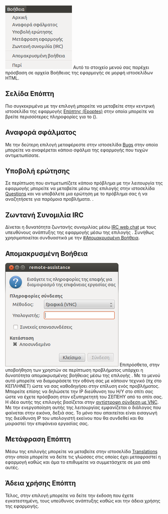 ![Epoptes_help.png](Epoptes_help.png "Epoptes_help.png") Αυτό το
στοιχείο μενού σας παρέχει πρόσβαση σε αρχεία Βοήθειας της εφαρμογής
σε μορφή ιστοσελίδων HTML.



## Σελίδα Επόπτη

Πιο συγκεκριμένα με την επιλογή  μπορείτε να μεταβείτε στην κεντρική
ιστοσελίδα της εφαρμογής [Επόπτης (Epoptes)](http://www.epoptes.org)
στην οποία μπορείτε να βρείτε περισσότερες πληροφορίες για το  ().

## Αναφορά σφάλματος

Με την δεύτερη επιλογή  μεταφέρεστε στην ιστοσελίδα
[Bugs](https://bugs.launchpad.net/epoptes) στην οποία μπορείτε να
αναφέρεται κάποιο σφάλμα της εφαρμογής που τυχών αντιμετωπίσατε.

## Υποβολή ερώτησης

Σε περίπτωση που αντιμετωπίζετε κάποιο πρόβλημα με την λειτουργία της
εφαρμογής μπορείτε να μεταβείτε μέσω της επιλογής  στην ιστοσελίδα
[Questions](https://answers.launchpad.net/epoptes) και να υποβάλετε μια
ερώτηση με το πρόβλημα σας ή να αναζητήσετε για παρόμοια προβλήματα. .

## Ζωντανή Συνομιλία IRC

Δίνεται η δυνατότητα ζωντανής συνομιλίας μέσω [IRC web
chat](IRC) με τους υπευθύνους ανάπτυξης της εφαρμογής μέσω
της επιλογής . Συνήθως χρησιμοποιείται συνδυαστικά με την
[\#Απομακρυσμένη Βοήθεια](#Απομακρυσμένη_Βοήθεια).

## Απομακρυσμένη Βοήθεια

![Epoptes_remote_assistance.png](Epoptes_remote_assistance.png
"Epoptes_remote_assistance.png") Επιπρόσθετα, στην υποβοήθηση των
χρηστών σε περίπτωση προβλήματος υπάρχει η δυνατότητα
απομακρυσμένης βοήθειας μέσω της επιλογής . Με το μενού αυτό
μπορείτε να διαμοιράσετε την οθόνη σας με κάποιον τεχνικό (πχ στο
ΚΕΠΛΗΝΕΤ) ώστε να σας καθοδηγήσει στην επίλυση ενός προβλήματος.
Μπορείτε επίσης να δηλώσετε την IP διεύθυνση του Η/Υ στο σπίτι σας ώστε
να έχετε πρόσβαση στον εξυπηρετητή του ΣΕΠΕΗΥ από το σπίτι σας. Η ιδέα
αυτής της επιλογής βασίζεται στην [αντίστροφη σύνδεση με
VNC](Απομακρυσμένη_πρόσβαση#Αντίστροφη_σύνδεση_με_VNC).
Με την ενεργοποίηση αυτής της λειτουργίας εμφανίζεται ο διάλογος που
φαίνεται στην εικόνα, δεξιά σας. Το μόνο που απαιτείται είναι
εισαγωγή της διεύθυνση IP του υπολογιστή εκείνου που θα συνδεθεί
και θα μοιραστεί την επιφάνεια εργασίας σας.








## Μετάφραση Επόπτη

Μέσω της επιλογής  μπορείτε να μεταβείτε στην ιστοσελίδα
[Translations](http://www.epoptes.org/translations) στην οποία μπορείτε
να δείτε τις γλώσσες στις οποίες έχει μεταφραστεί η εφαρμογή καθώς και
άμα το επιθυμείτε να συμμετάσχετε σε μια από αυτές.

## Άδεια χρήσης Επόπτη

Τέλος, στην επιλογή  μπορείτε να δείτε την έκδοση που έχετε
εγκατεστημένη, τους υπεύθυνος ανάπτυξης καθώς και την άδεια
χρήσης της εφαρμογής.

